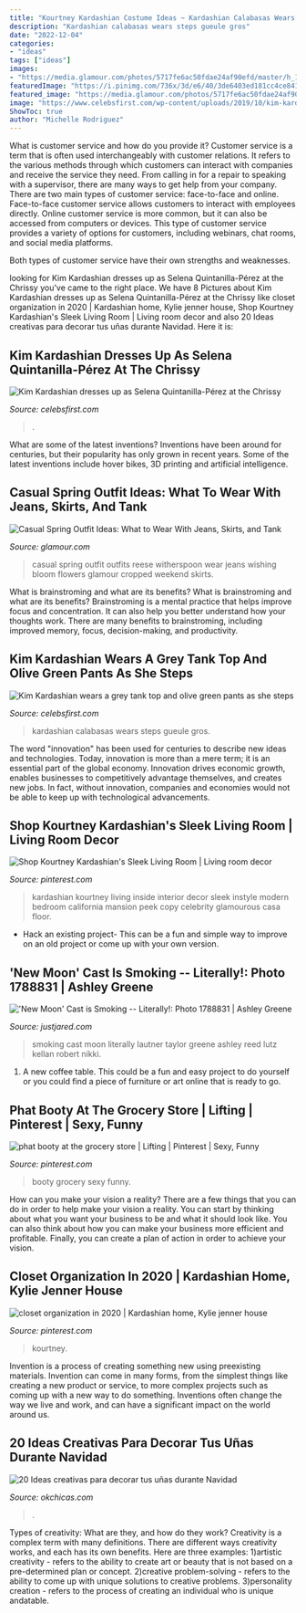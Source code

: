 ```yaml
---
title: "Kourtney Kardashian Costume Ideas ~ Kardashian Calabasas Wears Steps Gueule Gros"
description: "Kardashian calabasas wears steps gueule gros"
date: "2022-12-04"
categories:
- "ideas"
tags: ["ideas"]
images:
- "https://media.glamour.com/photos/5717fe6ac50fdae24af90efd/master/h_1025,c_limit/reese-witherspoon-casual-spring-outfit.jpg"
featuredImage: "https://i.pinimg.com/736x/3d/e6/40/3de6403ed181cc4ce8415a2b0bf4fa57--room-style-kourtney-kardashian-house-exterior.jpg"
featured_image: "https://media.glamour.com/photos/5717fe6ac50fdae24af90efd/master/h_1025,c_limit/reese-witherspoon-casual-spring-outfit.jpg"
image: "https://www.celebsfirst.com/wp-content/uploads/2019/10/kim-kardashian-wears-a-grey-tank-top-and-olive-green-pants-as-she-steps-out-for-lunch-in-calabasas-california-021019_5.jpg"
ShowToc: true
author: "Michelle Rodriguez"
---
```



What is customer service and how do you provide it?
Customer service is a term that is often used interchangeably with customer relations. It refers to the various methods through which customers can interact with companies and receive the service they need. From calling in for a repair to speaking with a supervisor, there are many ways to get help from your company.
There are two main types of customer service: face-to-face and online. Face-to-face customer service allows customers to interact with employees directly. Online customer service is more common, but it can also be accessed from computers or devices. This type of customer service provides a variety of options for customers, including webinars, chat rooms, and social media platforms.

Both types of customer service have their own strengths and weaknesses.

	

		
looking for Kim Kardashian dresses up as Selena Quintanilla-Pérez at the Chrissy you've came to the right place. We have 8 Pictures about Kim Kardashian dresses up as Selena Quintanilla-Pérez at the Chrissy like closet organization in 2020 | Kardashian home, Kylie jenner house, Shop Kourtney Kardashian&#039;s Sleek Living Room | Living room decor and also 20 Ideas creativas para decorar tus uñas durante Navidad. Here it is:
		
    
## Kim Kardashian Dresses Up As Selena Quintanilla-Pérez At The Chrissy

<img loading=lazy src="http://www.celebsfirst.com/wp-content/uploads/2017/11/kim-kardashian-dresses-up-as-selena-quintanilla-pérez-at-the-chrissy-teigens-halloween-party-in-los-angeles-311017_2.jpg" onerror="this.onerror=null;this.src='https://tse4.mm.bing.net/th?id=OIP.bIhQNDlIJuXuEABEeyy3TwHaLN&amp;pid=15.1';" alt="Kim Kardashian dresses up as Selena Quintanilla-Pérez at the Chrissy">

_Source: celebsfirst.com_

>. 

	

What are some of the latest inventions?
Inventions have been around for centuries, but their popularity has only grown in recent years. Some of the latest inventions include hover bikes, 3D printing and artificial intelligence.

    
## Casual Spring Outfit Ideas: What To Wear With Jeans, Skirts, And Tank

<img loading=lazy src="https://media.glamour.com/photos/5717fe6ac50fdae24af90efd/master/h_1025,c_limit/reese-witherspoon-casual-spring-outfit.jpg" onerror="this.onerror=null;this.src='https://tse3.mm.bing.net/th?id=OIP.-P353M8fgN07XttjB7tZPgHaKJ&amp;pid=15.1';" alt="Casual Spring Outfit Ideas: What to Wear With Jeans, Skirts, and Tank">

_Source: glamour.com_

>casual spring outfit outfits reese witherspoon wear jeans wishing bloom flowers glamour cropped weekend skirts. 

	

What is brainstroming and what are its benefits?
What is brainstroming and what are its benefits? Brainstroming is a mental practice that helps improve focus and concentration. It can also help you better understand how your thoughts work. There are many benefits to brainstroming, including improved memory, focus, decision-making, and productivity.

    
## Kim Kardashian Wears A Grey Tank Top And Olive Green Pants As She Steps

<img loading=lazy src="https://www.celebsfirst.com/wp-content/uploads/2019/10/kim-kardashian-wears-a-grey-tank-top-and-olive-green-pants-as-she-steps-out-for-lunch-in-calabasas-california-021019_5.jpg" onerror="this.onerror=null;this.src='https://tse2.mm.bing.net/th?id=OIP.SuYONFm37lPrnXc5dCVY3AHaLH&amp;pid=15.1';" alt="Kim Kardashian wears a grey tank top and olive green pants as she steps">

_Source: celebsfirst.com_

>kardashian calabasas wears steps gueule gros. 

	

The word "innovation" has been used for centuries to describe new ideas and technologies. Today, innovation is more than a mere term; it is an essential part of the global economy. Innovation drives economic growth, enables businesses to competitively advantage themselves, and creates new jobs. In fact, without innovation, companies and economies would not be able to keep up with technological advancements.

    
## Shop Kourtney Kardashian&#039;s Sleek Living Room | Living Room Decor

<img loading=lazy src="https://i.pinimg.com/736x/3d/e6/40/3de6403ed181cc4ce8415a2b0bf4fa57--room-style-kourtney-kardashian-house-exterior.jpg" onerror="this.onerror=null;this.src='https://tse2.mm.bing.net/th?id=OIP.GZhXnIl12DyCIc93zHFw2gHaLF&amp;pid=15.1';" alt="Shop Kourtney Kardashian&#039;s Sleek Living Room | Living room decor">

_Source: pinterest.com_

>kardashian kourtney living inside interior decor sleek instyle modern bedroom california mansion peek copy celebrity glamourous casa floor. 

	

- Hack an existing project- This can be a fun and simple way to improve on an old project or come up with your own version.

    
## &#039;New Moon&#039; Cast Is Smoking -- Literally!: Photo 1788831 | Ashley Greene

<img loading=lazy src="http://cdn01.cdn.justjared.com/wp-content/uploads/2009/03/newmoon-smoking/new-moon-smoking-cast-13.jpg" onerror="this.onerror=null;this.src='https://tse3.mm.bing.net/th?id=OIP.xddfj3BfVCw79qsGSawJagHaLE&amp;pid=15.1';" alt="&#039;New Moon&#039; Cast is Smoking -- Literally!: Photo 1788831 | Ashley Greene">

_Source: justjared.com_

>smoking cast moon literally lautner taylor greene ashley reed lutz kellan robert nikki. 

	

1. A new coffee table. This could be a fun and easy project to do yourself or you could find a piece of furniture or art online that is ready to go.

    
## Phat Booty At The Grocery Store | Lifting | Pinterest | Sexy, Funny

<img loading=lazy src="https://s-media-cache-ak0.pinimg.com/600x315/64/40/ff/6440fffcf547bdf2092dab9a2d3df555.jpg" onerror="this.onerror=null;this.src='https://tse4.mm.bing.net/th?id=OIP.R-pvWqMX0GnLBT5pkvZGYwHaD4&amp;pid=15.1';" alt="phat booty at the grocery store | Lifting | Pinterest | Sexy, Funny">

_Source: pinterest.com_

>booty grocery sexy funny. 

	

How can you make your vision a reality?
There are a few things that you can do in order to help make your vision a reality. You can start by thinking about what you want your business to be and what it should look like. You can also think about how you can make your business more efficient and profitable. Finally, you can create a plan of action in order to achieve your vision.

    
## Closet Organization In 2020 | Kardashian Home, Kylie Jenner House

<img loading=lazy src="https://i.pinimg.com/736x/1e/c3/7b/1ec37b75a84ed6f58836e27432260e23.jpg" onerror="this.onerror=null;this.src='https://tse3.mm.bing.net/th?id=OIP.vJLQCHmt9t_a4x7BzVbOtAAAAA&amp;pid=15.1';" alt="closet organization in 2020 | Kardashian home, Kylie jenner house">

_Source: pinterest.com_

>kourtney. 

	

Invention is a process of creating something new using preexisting materials. Invention can come in many forms, from the simplest things like creating a new product or service, to more complex projects such as coming up with a new way to do something. Inventions often change the way we live and work, and can have a significant impact on the world around us.

    
## 20 Ideas Creativas Para Decorar Tus Uñas Durante Navidad

<img loading=lazy src="http://www.okchicas.com/wp-content/uploads/2015/12/Diseños-de-uñas-navideños-24.jpg" onerror="this.onerror=null;this.src='https://tse4.mm.bing.net/th?id=OIP.JpgfGjFz377LcL32nA9rNQHaHa&amp;pid=15.1';" alt="20 Ideas creativas para decorar tus uñas durante Navidad">

_Source: okchicas.com_

>. 

	

Types of creativity: What are they, and how do they work?
Creativity is a complex term with many definitions. There are different ways creativity works, and each has its own benefits. Here are three examples:
1)artistic creativity - refers to the ability to create art or beauty that is not based on a pre-determined plan or concept.
2)creative problem-solving - refers to the ability to come up with unique solutions to creative problems.
3)personality creation - refers to the process of creating an individual who is unique andatable.

